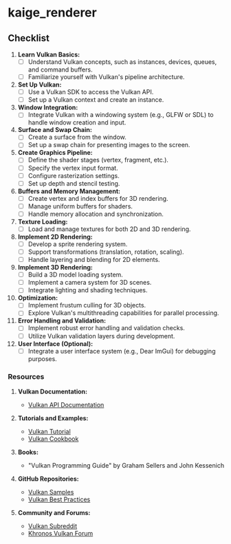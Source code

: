 # kaige_renderer

## Checklist

1. **Learn Vulkan Basics:**
    - [ ] Understand Vulkan concepts, such as instances, devices, queues, and command buffers.
    - [ ] Familiarize yourself with Vulkan's pipeline architecture.

2. **Set Up Vulkan:**
    - [ ] Use a Vulkan SDK to access the Vulkan API.
    - [ ] Set up a Vulkan context and create an instance.

3. **Window Integration:**
    - [ ] Integrate Vulkan with a windowing system (e.g., GLFW or SDL) to handle window creation and input.

4. **Surface and Swap Chain:**
    - [ ] Create a surface from the window.
    - [ ] Set up a swap chain for presenting images to the screen.

5. **Create Graphics Pipeline:**
    - [ ] Define the shader stages (vertex, fragment, etc.).
    - [ ] Specify the vertex input format.
    - [ ] Configure rasterization settings.
    - [ ] Set up depth and stencil testing.

6. **Buffers and Memory Management:**
    - [ ] Create vertex and index buffers for 3D rendering.
    - [ ] Manage uniform buffers for shaders.
    - [ ] Handle memory allocation and synchronization.

7. **Texture Loading:**
    - [ ] Load and manage textures for both 2D and 3D rendering.

8. **Implement 2D Rendering:**
    - [ ] Develop a sprite rendering system.
    - [ ] Support transformations (translation, rotation, scaling).
    - [ ] Handle layering and blending for 2D elements.

9. **Implement 3D Rendering:**
    - [ ] Build a 3D model loading system.
    - [ ] Implement a camera system for 3D scenes.
    - [ ] Integrate lighting and shading techniques.

10. **Optimization:**
     - [ ] Implement frustum culling for 3D objects.
     - [ ] Explore Vulkan's multithreading capabilities for parallel processing.

11. **Error Handling and Validation:**
     - [ ] Implement robust error handling and validation checks.
     - [ ] Utilize Vulkan validation layers during development.

12. **User Interface (Optional):**
     - [ ] Integrate a user interface system (e.g., Dear ImGui) for debugging purposes.

### Resources

1. **Vulkan Documentation:**
    - [Vulkan API Documentation](https://www.khronos.org/registry/vulkan/)

2. **Tutorials and Examples:**
    - [Vulkan Tutorial](https://vulkan-tutorial.com/)
    - [Vulkan Cookbook](https://github.com/PacktPublishing/Vulkan-Cookbook)

3. **Books:**
    - "Vulkan Programming Guide" by Graham Sellers and John Kessenich

4. **GitHub Repositories:**
    - [Vulkan Samples](https://github.com/KhronosGroup/Vulkan-Samples)
    - [Vulkan Best Practices](https://github.com/GPUOpen-LibrariesAndSDKs/VulkanSamples)

5. **Community and Forums:**
    - [Vulkan Subreddit](https://www.reddit.com/r/vulkan/)
    - [Khronos Vulkan Forum](https://community.khronos.org/c/vulkan/)
